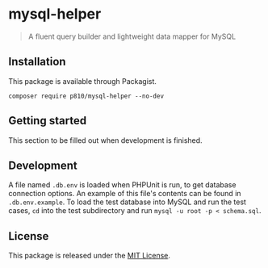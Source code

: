# mysql-helper
> A fluent query builder and lightweight data mapper for MySQL

## Installation
This package is available through Packagist.

```
composer require p810/mysql-helper --no-dev
```

## Getting started
This section to be filled out when development is finished.

## Development
A file named `.db.env` is loaded when PHPUnit is run, to get database connection options. An example of this file's contents can be found in `.db.env.example`. To load the test database into MySQL and run the test cases, `cd` into the test subdirectory and run `mysql -u root -p < schema.sql`.

## License
This package is released under the [MIT License](https://github.com/p810/mysql-helper/blob/master/LICENSE).
